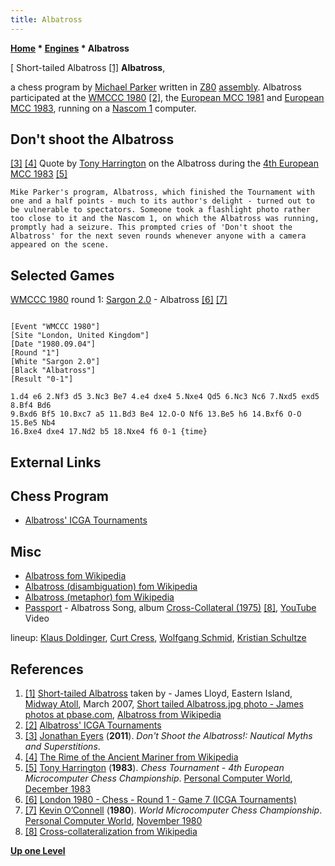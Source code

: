 ```yaml
---
title: Albatross
---
```

**[Home](Home "Home") * [Engines](Engines "Engines") * Albatross**

\[ Short-tailed Albatross <a id="cite-note-1" href="#cite-ref-1">[1]</a>
**Albatross**,

a chess program by [Michael Parker](index.php?title=Michael_Parker&action=edit&redlink=1 "Michael Parker (page does not exist)") written in [Z80](Z80 "Z80") [assembly](Assembly "Assembly"). Albatross participated at the [WMCCC 1980](WMCCC_1980 "WMCCC 1980") <a id="cite-note-2" href="#cite-ref-2">[2]</a>, the [European MCC 1981](European_MCC_1981 "European MCC 1981") and [European MCC 1983](European_MCC_1983 "European MCC 1983"),
running on a [Nascom 1](https://en.wikipedia.org/wiki/Nascom) computer.

## Don't shoot the Albatross

<a id="cite-note-3" href="#cite-ref-3">[3]</a>
<a id="cite-note-4" href="#cite-ref-4">[4]</a>
Quote by [Tony Harrington](Tony_Harrington "Tony Harrington") on the Albatross during the [4th European MCC 1983](European_MCC_1983 "European MCC 1983") <a id="cite-note-5" href="#cite-ref-5">[5]</a>

```
Mike Parker's program, Albatross, which finished the Tournament with one and a half points - much to its author's delight - turned out to be vulnerable to spectators. Someone took a flashlight photo rather too close to it and the Nascom 1, on which the Albatross was running, promptly had a seizure. This prompted cries of 'Don't shoot the Albatross' for the next seven rounds whenever anyone with a camera appeared on the scene. 

```

## Selected Games

[WMCCC 1980](WMCCC_1980 "WMCCC 1980") round 1: [Sargon 2.0](Sargon "Sargon") - Albatross <a id="cite-note-6" href="#cite-ref-6">[6]</a> <a id="cite-note-7" href="#cite-ref-7">[7]</a>

```

[Event "WMCCC 1980"]
[Site "London, United Kingdom"]
[Date "1980.09.04"]
[Round "1"]
[White "Sargon 2.0"]
[Black "Albatross"]
[Result "0-1"]

1.d4 e6 2.Nf3 d5 3.Nc3 Be7 4.e4 dxe4 5.Nxe4 Qd5 6.Nc3 Nc6 7.Nxd5 exd5 8.Bf4 Bd6 
9.Bxd6 Bf5 10.Bxc7 a5 11.Bd3 Be4 12.O-O Nf6 13.Be5 h6 14.Bxf6 O-O 15.Be5 Nb4 
16.Bxe4 dxe4 17.Nd2 b5 18.Nxe4 f6 0-1 {time}

```

## External Links

## Chess Program

- [Albatross' ICGA Tournaments](https://www.game-ai-forum.org/icga-tournaments/program.php?id=464)

## Misc

- [Albatross fom Wikipedia](https://en.wikipedia.org/wiki/Albatross)
- [Albatross (disambiguation) fom Wikipedia](https://en.wikipedia.org/wiki/Albatross_%28disambiguation%29)
- [Albatross (metaphor) fom Wikipedia](https://en.wikipedia.org/wiki/Albatross_%28metaphor%29)
- [Passport](Category:Passport "Category:Passport") - Albatross Song, album [Cross-Collateral (1975)](https://en.wikipedia.org/wiki/Passport_%28band%29#Discography) <a id="cite-note-8" href="#cite-ref-8">[8]</a>, [YouTube](https://en.wikipedia.org/wiki/YouTube) Video

lineup: [Klaus Doldinger](Category:Klaus_Doldinger "Category:Klaus Doldinger"), [Curt Cress](Category:Curt_Cress "Category:Curt Cress"), [Wolfgang Schmid](Category:Wolfgang_Schmid "Category:Wolfgang Schmid"), [Kristian Schultze](https://en.wikipedia.org/wiki/Kristian_Schultze)

## References

1. <a id="cite-ref-1" href="#cite-note-1">[1]</a> [Short-tailed Albatross](https://en.wikipedia.org/wiki/File:Short_tailed_Albatross1.jpg) taken by - James Lloyd, Eastern Island, [Midway Atoll](https://en.wikipedia.org/wiki/Midway_Atoll), March 2007, [Short tailed Albatross.jpg photo - James photos at pbase.com](https://www.pbase.com/freespirit/image/80996745), [Albatross from Wikipedia](https://en.wikipedia.org/wiki/Albatross)
1. <a id="cite-ref-2" href="#cite-note-2">[2]</a> [Albatross' ICGA Tournaments](https://www.game-ai-forum.org/icga-tournaments/program.php?id=464)
1. <a id="cite-ref-3" href="#cite-note-3">[3]</a> [Jonathan Eyers](https://www.abebooks.co.uk/servlet/SearchResults?an=Eyers%2C+Jonathan) (**2011**). *Don't Shoot the Albatross!: Nautical Myths and Superstitions*.
1. <a id="cite-ref-4" href="#cite-note-4">[4]</a> [The Rime of the Ancient Mariner from Wikipedia](https://en.wikipedia.org/wiki/The_Rime_of_the_Ancient_Mariner)
1. <a id="cite-ref-5" href="#cite-note-5">[5]</a> [Tony Harrington](Tony_Harrington "Tony Harrington") (**1983**). *Chess Tournament - 4th European Microcomputer Chess Championship*. [Personal Computer World](Personal_Computer_World "Personal Computer World"), [December 1983](http://www.chesscomputeruk.com/html/publication_archive_1983.html)
1. <a id="cite-ref-6" href="#cite-note-6">[6]</a> [London 1980 - Chess - Round 1 - Game 7 (ICGA Tournaments)](https://www.game-ai-forum.org/icga-tournaments/round.php?tournament=13&round=1&id=7)
1. <a id="cite-ref-7" href="#cite-note-7">[7]</a> [Kevin O’Connell](Kevin_O%E2%80%99Connell "Kevin O’Connell") (**1980**). *World Microcomputer Chess Championship*. [Personal Computer World](Personal_Computer_World "Personal Computer World"), [November 1980](http://www.chesscomputeruk.com/html/publication_archive.html)
1. <a id="cite-ref-8" href="#cite-note-8">[8]</a> [Cross-collateralization from Wikipedia](https://en.wikipedia.org/wiki/Cross-collateralization)

**[Up one Level](Engines "Engines")**

